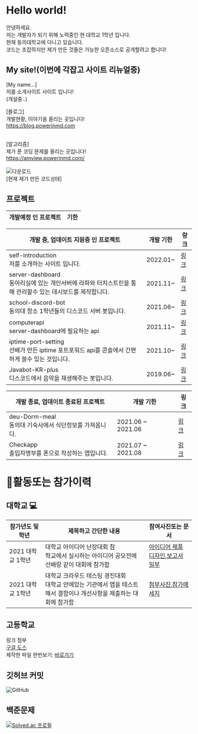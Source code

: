 # Hello world! 

안녕하세요.<br>
저는 개발자가 되기 위해 노력중인 현 대학교 1학년 입니다. <br>
현재 동의대학교에 다니고 있습니다. <br>
코드는 조잡하지만 제가 만든 것들은 가능한 오픈소스로 공개할려고 합니다!

## My site!(이번에 각잡고 사이트 리뉴얼중)
[My name...]<br>
저를 소개사이트 사이트 입니다!<br>
(개설중..)

[블로그]<br>
개발현황, 이야기을 올리는 곳입니다!<br>
https://blog.powerinmd.com
<br>
<br>

[알고리즘]<br>
제가 푼 코딩 문제를 올리는 곳입니다!<br>
https://amview.powerinmd.com/
<br>
<br>
![다운로드](https://user-images.githubusercontent.com/87979171/135078612-c7456c66-b5e3-4cf3-9df2-e2631b356c3c.png)<br>
[현재 제가 만든 코드상태]

## 프로젝트
|개발예정 인 프로젝트|기한|
|------|---|


|개발 중, 업데이트 지원중 인 프로젝트|개발 기한|랑크|
|------|---|---|
|self-introduction<br> 저를 소개하는 사이트 입니다.| 2022.01~ |[링크](https://github.com/INMD1/self-introduction)
|server-dashboard <br> 동아리실에 있는 개인서버에 라파와 터치스트린을 통해 관리할수 있는 데시보드를 제작합니다. |2021.11~|[링크](https://github.com/INMD1/server-dashboard)|
|school-discord-bot <br> 동의대 창소 1학년들의 디스코드 서버 봇입니다.|2021.06~ |[링크](https://github.com/INMD1/school-discord-bot)|
|computerapi <br> server-dashboard에 필요하는 api |2021.11~ |[링크](https://github.com/INMD1/computerapi)|
|iptime-port-setting <br> 선배가 만든 iptime 포트포워드 api를 콘솔에서 간편하게 쓸수 있는 것입니다. |2021.10~|[링크](https://github.com/INMD1/iptime-port-setting)|
|Javabot-KR-plus <br> 디스코드에서 음악을 재생해주는 봇입니다.|2019.06~ |[링크](https://github.com/INMD1/Javabot-KR-plus)|

|개발 종료, 업데이트 종료된 프로젝트|개발 기한|링크|
|------|---|---|
|deu-Dorm-meal <br> 동의대 기숙사에서 식단정보를 가져옴니다.|2021.06 ~ 2021.06|[링크](https://github.com/INMD1/deu-Dorm-mel)|
|Checkapp <br> 출입자명부를 폰으로 작성하는 앱입니다.|2021.07 ~ 2021.08|[링크](https://github.com/INMD1/Checkapp)|

# 🛒활동또는 참가이력
## 대학교 💻
|참가년도 및 학년|제목하고 간단한 내용|참여사진또는 문서
|--------------|-----------------------------|--------|
|2021 대학교 1학년|대학교 아이디어 난장대회 참<br>학교에서 실시하는 아이디어 공모전에 선배랑 같이 대회에 참가함|[아이디어 제품 디자인](https://user-images.githubusercontent.com/87979171/144269689-16433768-4a48-4afd-bafd-2d4bfe5f9c35.png),[보고서 일부](https://user-images.githubusercontent.com/87979171/144271306-6ead9c8c-47b1-4f9b-a26b-b875ee392e75.png)|
|2021 대학교 1학년|대학교  크라우드 테스팅 경진대회<br>대학교 안에있는 기관에서 앱을 테스트 해서 결함이나 개선사항을 제출하는 대회에 참가함|[첨부사진](https://user-images.githubusercontent.com/87979171/144268849-0966f4ae-b07c-4c92-841e-01ee4df8a542.png),[참가메세지](https://user-images.githubusercontent.com/87979171/144269224-c4455ecd-c7e6-4a4f-ba3a-fb88b72a6112.png)|

## 고등학교
링크 첨부 <br>
[구글 도스](https://docs.google.com/document/d/15YF7r8K7cV44-vdMoZiRCsorSV9ZizBa37i_kt9TIks/edit?usp=sharing)<br>
제작한 파일 한번보기: [바로가기](https://github.com/INMD1/backup-or-Archive)
## 깃허브 커밋
![GitHub](https://github-readme-stats.vercel.app/api?username=INMD1&show_icons=true)

## 백준문제
[![Solved.ac
프로필](http://mazassumnida.wtf/api/generate_badge?boj=lyw5415)](https://solved.ac/lyw5415)
